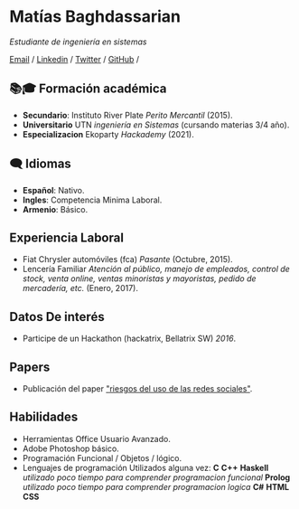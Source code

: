 # Matías Baghdassarian

_Estudiante de ingeniería en sistemas_

[Email](mailto:matibaghda@gmail.com) /
[Linkedin](https://www.linkedin.com/in/matias-baghdassarian-90b6bb193/?lipi=urn%3Ali%3Apage%3Ad_flagship3_feed%3BOiS1O3uaRQGzqMHrbtdoQQ%3D%3D) /
[Twitter](https://twitter.com/matibaghda) /
[GitHub](https://github.com/ma77hews) /


## 📚🎓 Formación académica
- **Secundario**:   Instituto River Plate _Perito Mercantil_ (2015).
- **Universitario** UTN _ingeniería en Sistemas_ (cursando materias 3/4 año).
- **Especializacion** Ekoparty _Hackademy_ (2021).


## 🗨 Idiomas
- **Español**:  Nativo.
- **Ingles**:   Competencia Minima Laboral.
- **Armenio**:  Básico.

## Experiencia Laboral
- Fiat Chrysler automóviles (fca) _Pasante_ (Octubre, 2015).
- Lencería Familiar _Atención al público, manejo de empleados, control de stock, venta online, ventas minoristas y mayoristas, pedido de mercadería, etc._ (Enero, 2017).


## Datos De interés
- Participe de un Hackathon (hackatrix, Bellatrix SW) _2016_.


## Papers
- Publicación del paper ["riesgos del uso de las redes sociales"](https://drive.google.com/file/d/0B0UxvnUHVKBcc2hueUhiV1EyOE0/view).

## Habilidades
- Herramientas Office Usuario Avanzado.
- Adobe Photoshop básico.
- Programación Funcional / Objetos / lógico.
- Lenguajes de programación Utilizados alguna vez:
  **C**
  **C++**
  **Haskell** _utilizado poco tiempo para comprender programacion funcional_
  **Prolog**  _utilizado poco tiempo para comprender programacion logica_
  **C#**
  **HTML**
  **CSS**
